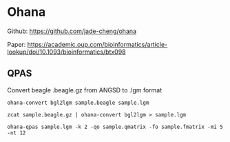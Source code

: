 # Ohana

Github: https://github.com/jade-cheng/ohana

Paper: https://academic.oup.com/bioinformatics/article-lookup/doi/10.1093/bioinformatics/btx098

## QPAS

Convert beagle .beagle.gz from ANGSD to .lgm format

`ohana-convert bgl2lgm sample.beagle sample.lgm`

`zcat sample.beagle.gz | ohana-convert bgl2lgm > sample.lgm`

`ohana-qpas sample.lgm -k 2 -qo sample.qmatrix -fo sample.fmatrix -mi 5 -nt 12`
